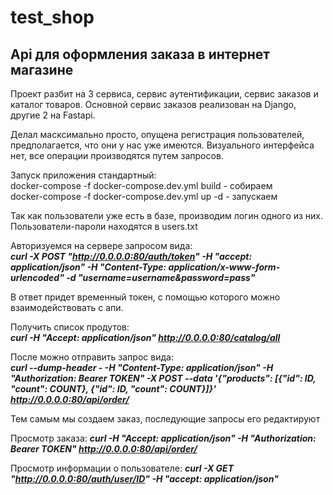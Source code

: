 # test_shop

## Api для оформления заказа в интернет магазине

Проект разбит на 3 сервиса, сервис аутентификации, сервис заказов и каталог товаров.
Основной сервис заказов реализован на Django, другие 2 на Fastapi.

Делал масксимально просто, опущена регистрация пользователей, предполагается, что они у нас уже имеются.
Визуального интерфейса нет, все операции производятся путем запросов.

Запуск приложения стандартный:<br/>
docker-compose -f docker-compose.dev.yml build - собираем<br/>
docker-compose -f docker-compose.dev.yml up -d - запускаем

Так как пользователи уже есть в базе, производим логин одного из них.
Пользователи-пароли находятся в users.txt

Авторизуемся на сервере запросом вида:<br/>
***curl -X POST "http://0.0.0.0:80/auth/token" -H "accept: application/json" -H "Content-Type: application/x-www-form-urlencoded" -d "username=username&password=pass"***

В ответ придет временный токен, с помощью которого можно взаимодействовать с апи.

Получить список продутов:<br/>
***curl -H "Accept: application/json" http://0.0.0.0:80/catalog/all***

После можно отправить запрос вида:<br/>
***curl --dump-header - -H "Content-Type: application/json" -H "Authorization: Bearer TOKEN" -X POST --data '{"products": [{"id": ID, "count": COUNT}, {"id": ID, "count": COUNT}]}' http://0.0.0.0:80/api/order/***

Тем самым мы создаем заказ, последующие запросы его редактируют

Просмотр заказа:
***curl -H "Accept: application/json" -H "Authorization: Bearer TOKEN" http://0.0.0.0:80/api/order/***


Просмотр информации о пользователе:
***curl -X GET "http://0.0.0.0:80/auth/user/ID" -H "accept: application/json"***


